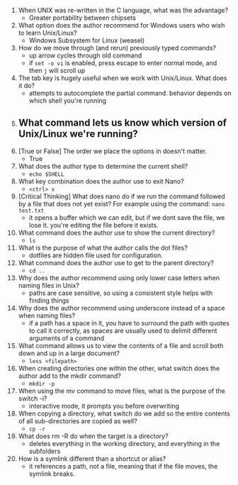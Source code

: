 1. When UNIX was re-written in the C language, what was the advantage?
	- Greater portability between chipsets
2. What option does the author recommend for Windows users who wish to learn Unix/Linux?
	- Windows Subsystem for Linux (weasel)
3. How do we move through (and rerun) previously typed commands?
	-  up arrow cycles through old command
	- if `set -o vi` is enabled, press escape to enter normal mode, and then `j` will scroll up
4. The tab key is hugely useful when we work with Unix/Linux. What does it do?
	- attempts to autocomplete the partial command. behavior depends on which shell you're running
5. What command lets us know which version of Unix/Linux we're running?
	- 
6. [True or False] The order we place the options in doesn't matter.
	- True
7. What does the author type to determine the current shell?
	-  `echo $SHELL`
8. What key combination does the author use to exit Nano?
	- `<ctrl> x`
9. [Critical Thinking] What does nano do if we run the command followed by a file that does not yet exist? For example using the command: `nano test.txt`
	- it opens a buffer which we can edit, but if we dont save the file, we lose it. you're editing the file before it exists.
10. What command does the author use to show the current directory?
	- `ls`
11. What is the purpose of what the author calls the dot files?
	- dotfiles are hidden file used for configuration.
12. What command does the author use to get to the parent directory?
	- `cd ..`
13. Why does the author recommend using only lower case letters when naming files in Unix?
	- paths are case sensitive, so using a consistent style helps with finding things
14. Why does the author recommend using underscore instead of a space when naming files?
	- if a path has a space in it, you have to surround the path with quotes to call it correctly, as spaces are usually used to delimit different arguments of a command
15. What command allows us to view the contents of a file and scroll both down and up in a large document?
	- `less <filepath>`
16. When creating directories one within the other, what switch does the author add to the mkdir command?
	- `mkdir -p` 
17. When using the mv command to move files, what is the purpose of the switch -i?
	- interactive mode, it prompts you before overwriting
18. When copying a directory, what switch do we add so the entire contents of all sub-directories are copied as well?
	- `cp -r`
19. What does rm -R do when the target is a directory?
	- deletes everything in the working directory, and everything in the subfolders
20. How is a symlink different than a shortcut or alias?
	- it references a path, not a file, meaning that if the file moves, the symlink breaks.
